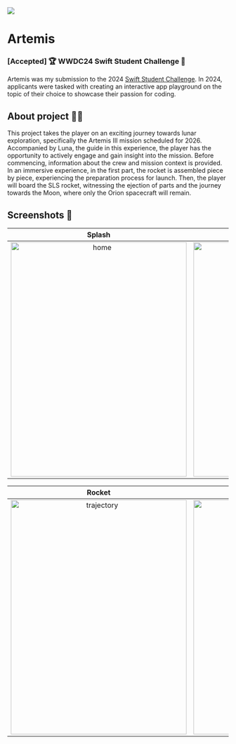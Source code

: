 <picture>
   <img src="https://media.discordapp.net/attachments/1113871889497083968/1223431128791126026/github.png?ex=6619d407&is=66075f07&hm=a817e56a7c2f9c57e2571f36347801479427ba31df16627fc0d32976b8de007a&=&format=webp&quality=lossless&width=1100&height=268">
</picture>

# Artemis
### [Accepted] 🏆 WWDC24 Swift Student Challenge 

Artemis was my submission to the 2024 [Swift Student Challenge](https://developer.apple.com/swift-student-challenge/). In 2024, applicants were tasked with creating an interactive app playground on the topic of their choice to showcase their passion for coding.

## About project 🚀🌓
This project takes the player on an exciting journey towards lunar exploration, specifically the Artemis III mission scheduled for 2026. Accompanied by Luna, the guide in this experience, the player has the opportunity to actively engage and gain insight into the mission. Before commencing, information about the crew and mission context is provided. In an immersive experience, in the first part, the rocket is assembled piece by piece, experiencing the preparation process for launch. Then, the player will board the SLS rocket, witnessing the ejection of parts and the journey towards the Moon, where only the Orion spacecraft will remain.

## Screenshots 📸

Splash            |  Home
:-------------------------:|:-------------------------:
<img src="https://media.discordapp.net/attachments/1113871889497083968/1223437901636046929/SplashScreen.png?ex=6619da56&is=66076556&hm=d47bde607e5fe8c89338cfe16df36ccdfc418de24747f24cb769045551b6d615&=&format=webp&quality=lossless&width=524&height=700" alt="home" width="400" height="534"> | <img src="https://media.discordapp.net/attachments/1113871889497083968/1223432280584753172/1.png?ex=6619d519&is=66076019&hm=297c3e2fbabc12a83b21b67b773421790af62feed14dd5ef07585da37e8b9665&=&format=webp&quality=lossless&width=852&height=1136" alt="home" width="400" height="534">

Rocket            | Trajectory
:-------------------------:|:-------------------------:
<img src="https://media.discordapp.net/attachments/1113871889497083968/1223432281864015983/3.png?ex=6619d51a&is=6607601a&hm=d4af9c197f75d9d7beef21353920972a08a17657b0284bf9eaf8c705c72abe3c&=&format=webp&quality=lossless&width=852&height=1136" alt="trajectory" width="400" height="534"> | <img src="https://media.discordapp.net/attachments/1113871889497083968/1223432281301975150/2.png?ex=6619d51a&is=6607601a&hm=4d95be29cc40b9a402d98f60a68392474e8280ade7816f241a92287866a509f0&=&format=webp&quality=lossless&width=852&height=1136" alt="rocket" width="400" height="534">
